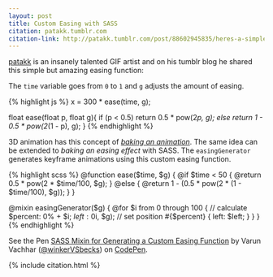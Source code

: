 ```yaml
---
layout: post
title: Custom Easing with SASS
citation: patakk.tumblr.com
citation-link: http://patakk.tumblr.com/post/88602945835/heres-a-simple-function-you-can-use-for-easing
---
```


[patakk](http://patakk.tumblr.com/) is an insanely talented GIF artist and on his tumblr blog he shared this simple but amazing easing function:

The `time` variable goes from `0` to `1` and `g` adjusts the amount of easing.

{% highlight js %}
x = 300 * ease(time, g);

float ease(float p, float g){
  if (p < 0.5)
    return 0.5 * pow(2*p, g);
  else
    return 1 - 0.5 * pow(2*(1 - p), g);
}
{% endhighlight %}

3D animation has this concept of *[baking an animation](http://softimage.wiki.softimage.com/xsidocs/ani_proc_PlottingAnimation.htm)*. The same idea can be extended to *baking an easing effect* with SASS. The `easingGenerator` generates keyframe animations using this custom easing function.

{% highlight scss %}
@function ease($time, $g) {
  @if $time < 50 {
    @return 0.5 * pow(2 * $time/100, $g);
  } @else {
    @return 1 - (0.5 * pow(2 * (1 - $time/100), $g));
  }
}

@mixin easingGenerator($g) {
  @for $i from 0 through 100 {
    // calculate
    $percent: 0% + $i;
    $left: 0% + 100 * ease($i, $g);
    // set position
    #{$percent} { left: $left; }
  }
}
{% endhighlight %}

<p data-height="500" data-theme-id="7569" data-slug-hash="Cihkr" data-default-tab="result" class='codepen'>See the Pen <a href='http://codepen.io/winkerVSbecks/pen/Cihkr/'>SASS Mixin for Generating a Custom Easing Function</a> by Varun Vachhar (<a href='http://codepen.io/winkerVSbecks'>@winkerVSbecks</a>) on <a href='http://codepen.io'>CodePen</a>.</p>
<script async src="//codepen.io/assets/embed/ei.js"></script>

{% include citation.html %}